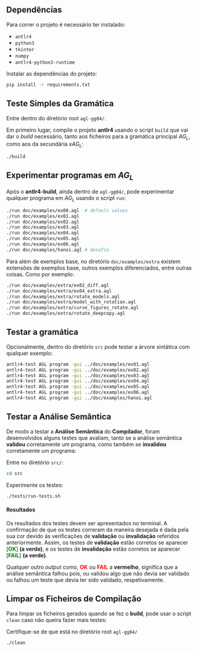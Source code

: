 ## Dependências

Para correr o projeto é necessário ter instalado:
 - `antlr4`
 - `python3`
 - `tkinter`
 - `numpy`
 - `antlr4-python3-runtime`

Instalar as dependências do projeto:

```bash
pip install -r requirements.txt  
```

## Teste Simples da Gramática
Entre dentro do diretório root `agl-gg04/`. 

Em primeiro lugar, compile o projeto **antlr4** usando o script `build` que vai dar o *build* necessário, tanto aos ficheiros para a gramática principal $AG_L$, como aos da secundária $xAG_L$:
```bash
./build
```

## Experimentar programas em $AG_L$
Após o **antlr4-build**, ainda dentro de `agl-gg04/`, pode experimentar qualquer programa em $AG_L$ usando o script `run`:
```bash
./run doc/examples/ex00.agl  # default values
./run doc/examples/ex01.agl                                
./run doc/examples/ex02.agl                                
./run doc/examples/ex03.agl                                
./run doc/examples/ex04.agl                                
./run doc/examples/ex05.agl                                
./run doc/examples/ex06.agl
./run doc/examples/hanoi.agl # desafio
```

Para além de exemplos base, no diretório `doc/examples/extra` existem extensões de exemplos base, outros exemplos diferenciados, entre outras coisas. Como por exemplo: 
```bash
./run doc/examples/extra/ex02_diff.agl
./run doc/examples/extra/ex04_extra.agl
./run doc/examples/extra/rotate_models.agl
./run doc/examples/extra/model_with_rotation.agl
./run doc/examples/extra/curve_figures_rotate.agl
./run doc/examples/extra/rotate_deepcopy.agl

```

## Testar a gramática
Opcionalmente, dentro do diretório `src` pode testar a árvore sintática com qualquer exemplo:
```bash
antlr4-test AGL program -gui ../doc/examples/ex01.agl        
antlr4-test AGL program -gui ../doc/examples/ex02.agl        
antlr4-test AGL program -gui ../doc/examples/ex03.agl        
antlr4-test AGL program -gui ../doc/examples/ex04.agl        
antlr4-test AGL program -gui ../doc/examples/ex05.agl        
antlr4-test AGL program -gui ../doc/examples/ex06.agl
antlr4-test AGL program -gui ../doc/examples/hanoi.agl        
```

## Testar a Análise Semântica
De modo a testar a **Análise Semântica** do **Compilador**, foram desenvolvidos alguns testes que avaliam, tanto se a análise semântica **validou** corretamente um programa, como também se **invalidou** corretamente um programa:

Entre no diretório `src/`:
```bash
cd src 
```
Experimente os testes:

```bash
./tests/run-tests.sh
```
#### Resultados
Os resultados dos testes devem ser apresentados no terminal. A confirmação de que os testes correram da maneira desejada é dada pela sua cor devido ás verificações de **validação** ou **invalidação** referidos anteriormente. Assim, os testes de **validação** estão corretos se aparecer [**<span style="color:green">OK</span>**] **(a verde)**, e os testes de **invalidação** estão corretos se aparecer [**<span style="color:green">FAIL</span>**] **(a verde)**.

Qualquer outro *output* como, **<span style="color:red">OK</span>** ou **<span style="color:red">FAIL</span>** a **vermelho**, significa que a análise semântica falhou pois, ou validou algo que não devia ser validado ou falhou um teste que devia ter sido validado, respetivamente.


## Limpar os Ficheiros de Compilação
Para limpar os ficheiros gerados quando se fez o **build**, pode usar o script `clean` caso não queira fazer mais testes:

Certifique-se de que está no diretório root `agl-gg04/`
```bash
./clean
```
